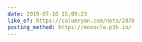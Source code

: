 ```yaml
---
date: 2019-07-10 15:09:23
like_of: https://calumryan.com/note/2879
posting_method: https://monocle.p3k.io/
---
```

